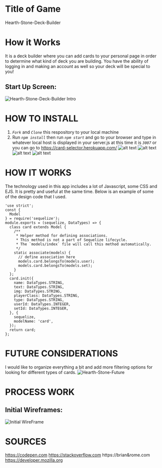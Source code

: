 # Title of Game

Hearth-Stone-Deck-Builder

# How it Works
It is a deck builder where you can add cards to your personal page in order to determine what kind of deck you are building. You have the ability of logging in and making an account as well so your deck will be special to you! 

## Start Up Screen:
![Hearth-Stone-Deck-Builder Intro](https://media.giphy.com/media/NF1zsMWzj6Np0lbUNE/giphy.gif)

# HOW TO INSTALL
1. *`Fork`* and *`Clone`* this respository to your local machine
2. Run *`npm install`* then run *`npm start`* and go to your browser and type in whatever local host is displayed in your server.js at this time it is *`3007`*
or you can go to https://card-selector.herokuapp.com/
![alt text](https://i.imgur.com/Pc55FJf.png)
![alt text](https://i.imgur.com/D7BTLcW.png)
![alt text](https://i.imgur.com/rdb6WnX.png)
![alt text](https://i.imgur.com/KoTr4U1.png)
# HOW IT WORKS
The technology used in this app includes a lot of Javascript, some CSS and EJS. It is pretty and useful at the same time.
Below is an example of some of the design code that I used. 
```
'use strict';
const {
  Model
} = require('sequelize');
module.exports = (sequelize, DataTypes) => {
  class card extends Model {
    /**
     * Helper method for defining associations.
     * This method is not a part of Sequelize lifecycle.
     * The `models/index` file will call this method automatically.
     */
    static associate(models) {
      // define association here
      models.card.belongsTo(models.user);
      models.card.belongsTo(models.set);
    }
  };
  card.init({
    name: DataTypes.STRING,
    text: DataTypes.STRING,
    img: DataTypes.STRING,
    playerClass: DataTypes.STRING,
    type: DataTypes.STRING,
    userId: DataTypes.INTEGER,
    setId: DataTypes.INTEGER,
  }, {
    sequelize,
    modelName: 'card',
  });
  return card;
};
```
# FUTURE CONSIDERATIONS

I would like to organize everything a bit and add more filtering options for looking for different types of cards.
![Hearth-Stone-Future](https://media.giphy.com/media/4XdeX4ryBruU6EDfeu/giphy.gif)


# PROCESS WORK

## Initial Wireframes:
![Initial WireFrame ](https://i.imgur.com/IThMIil.jpg)

# SOURCES
https://codepen.com
https://stackoverflow.com
https://brian&rome.com
https://developer.mozilla.org

